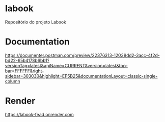 # labook
Repositório do projeto Labook

# Documentation

https://documenter.postman.com/preview/22376313-12038dd2-3acc-4f2d-bd22-65b4178b6bb1?versionTag=latest&apiName=CURRENT&version=latest&top-bar=FFFFFF&right-sidebar=303030&highlight=EF5B25&documentationLayout=classic-single-column

# Render

https://labook-fead.onrender.com
